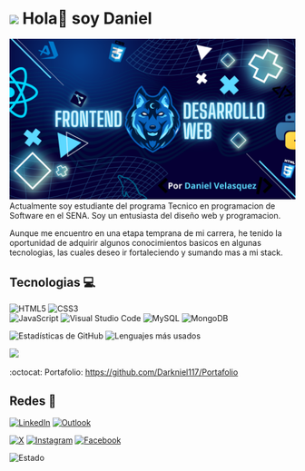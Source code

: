   # <img src="https://media.giphy.com/media/QssGEmpkyEOhBCb7e1/giphy.gif?cid=ecf05e475wscg21yzigi5i22b6ep0gs17v4qk60cfx97kfjp&ep=v1_stickers_search&rid=giphy.gif&ct=s" width="40"/> Hola👋 soy Daniel

![Header](Banner-Daniel.png)
Actualmente soy estudiante del programa Tecnico en programacion de Software en el SENA. Soy un entusiasta del diseño web y programacion. 

Aunque me encuentro en una etapa temprana de mi carrera, he tenido la oportunidad de adquirir algunos conocimientos basicos en algunas tecnologias, las cuales deseo ir fortaleciendo y sumando mas a mi stack.
## Tecnologias 💻
![HTML5](https://img.shields.io/badge/html5-%23E34F26.svg?style=for-the-badge&logo=html5&logoColor=white)
![CSS3](https://img.shields.io/badge/css3-%231572B6.svg?style=for-the-badge&logo=css3&logoColor=white)  
![JavaScript](https://img.shields.io/badge/javascript-%23323330.svg?style=for-the-badge&logo=javascript&logoColor=%23F7DF1E)
![Visual Studio Code](https://img.shields.io/badge/Visual%20Studio%20Code-0078d7.svg?style=for-the-badge&logo=visual-studio-code&logoColor=white)
![MySQL](https://img.shields.io/badge/mysql-4479A1.svg?style=for-the-badge&logo=mysql&logoColor=white)
![MongoDB](https://img.shields.io/badge/MongoDB-%234ea94b.svg?style=for-the-badge&logo=mongodb&logoColor=white)


![Estadísticas de GitHub](https://github-readme-stats.vercel.app/api?username=Darkniel117&show_icons=true&theme=radical)
![Lenguajes más usados](https://github-readme-stats.vercel.app/api/top-langs/?username=Darkniel117&layout=compact&theme=dark&langs_count=6)

![](https://komarev.com/ghpvc/?username=Darkniel117&color=green&base=1)

:octocat: Portafolio: https://github.com/Darkniel117/Portafolio

## Redes 📱
[![LinkedIn](https://img.shields.io/badge/linkedin-%230077B5.svg?style=for-the-badge&logo=linkedin&logoColor=white)](www.linkedin.com/in/danielvelasquezi)
[![Outlook](https://img.shields.io/badge/Microsoft_Outlook-0078D4?style=for-the-badge&logo=microsoft-outlook&logoColor=white)](Danield-117@outlook.com)

[![X](https://img.shields.io/badge/-%23000000.svg?style=for-the-badge&logo=X&logoColor=white)](https://x.com/Daniel_j117)
[![Instagram](https://img.shields.io/badge/Instagram-%23E4405F.svg?style=for-the-badge&logo=Instagram&logoColor=white)](https://www.instagram.com/daniel_v_117/)
[![Facebook](https://img.shields.io/badge/Facebook-%231877F2.svg?style=for-the-badge&logo=Facebook&logoColor=white)](https://www.facebook.com/DanielS117)

![Estado](https://img.shields.io/badge/Estado-Aprendiendo-02383C)

<!--
## Sobre mi
- 🎓 Actualmente soy estudiante del programa Tecnico en programacion de Software en el SENA.
- 💻 Soy un entusiasta del diseño web y programacion.

## Tecnologias
Aunque me encuentro en una etapa temprana de mi carrera, he tenido la oportunidad de adquirir algunos conocimientos en tecnologias como 
HTML, CSS, JavaScript, MySQL y MongoDB; las cuales practico dia a dia con algunos proyectos propios y de otras personas.

- 🌱 Actualmente estoy aprendiendo y fortaleciendo mis conocimientos en HTML, CSS, JavaScrit, GIT Y GITHUB, bases de datos MySQL y eventualmente 
pienso iniciar a aprender mas tecnologias a fines como frameworks y lo necesario para ser competente laboralmente.

## Proyectos de practica
1. https://github.com/Darkniel117/Rick-Morty
2. https://github.com/Darkniel117/proyecto
3. https://github.com/Darkniel117/ejercicios

-->

